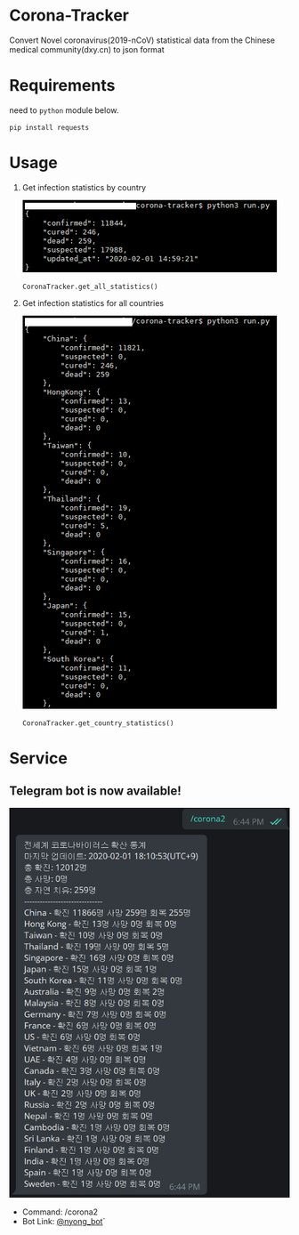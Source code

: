 # Corona-Tracker
Convert Novel coronavirus(2019-nCoV) statistical data from the Chinese medical community(dxy.cn) to json format

# Requirements
need to ```python``` module below.
```
pip install requests
```

# Usage
1. Get infection statistics by country

    ![corona-tracker-all](./images/corona_tracker_all.png)
    ```
    CoronaTracker.get_all_statistics()
    ```

2. Get infection statistics for all countries

    ![corona-tracker-country](./images/corona_tracker_country.png)
    ```
    CoronaTracker.get_country_statistics()
    ```

# Service
## Telegram bot is now available!

![telegram-bot](./images/telegram_bot.png)
- Command: /corona2
- Bot Link: [@nyong_bot](https://t.me/nyong_bot)`
